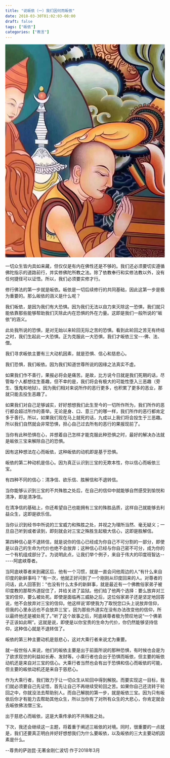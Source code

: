 ```yaml
---
title: "说皈依（一）我们因何而皈依"
date: 2018-03-30T01:02:03-08:00
draft: false
tags: ["皈依"]
categories: ["教言"]
---
```




![img](https://raw.githubusercontent.com/thogmedorje/up/master/uPic/640-20200510091442603.jpeg)

   一切众生皆内具如来藏，但仅仅是有内在佛性还是不够的。我们还必须要切实遵循佛陀指示的道路前行，并实修佛陀所教之法。除了依教奉行和实修法教以外，没有任何捷径可以证悟。所以，我们必须要实修才行。

  修行佛法的第一步就是皈依。皈依是一切后续修行的共同基础，因此这第一步是极为重要的。那么皈依的涵义是什么呢？

  我们皈依，是因为我们有大恐惧。因为我们无法以自力来灭除这一恐惧，我们就只能依靠那些能够帮助我们灭除此内在恐惧的外在力量。这即是我们一般所说的“皈依”的涵义。

  此处我所说的恐惧，是对无始以来轮回无际之苦的恐惧。看到此轮回之苦无有终结之时，我们生起此一大恐惧。正为克服此一大恐惧，我们才皈依三宝---佛、法、僧。

  我们寻求皈依主要有三大动机因素，就是恐惧、信心和慈悲心。

  我们恐惧，我们皈依。因为我们知道世尊所说的因缘之法真实不虚。

  如果我们作不善行，果报必将会是痛苦。是故，比方说今日就是我们死期的话，尽管每个人都想往生善趣，但不幸的是，我们将会有极大的可能性堕入三恶趣（旁生、饿鬼和地狱）。因为我们相对来说所作的恶行更多，也积累了更多的恶业，那就只能去投生恶趣了。

  如果我们对自己足够诚实，好好想想我们此生至今的一切所作所为，我们所作的恶行都会超过所作的善举。无论是身、口、意三门的哪一样，我们所作的恶行都肯定多于善行。所以，如果我们现在马上就死的话，九成以上我们将会投生于三恶趣。所以我们自然就会非常恐惧，担心自己过去所有的恶行的果报现前了。

  当你有此种恐惧在心，并想着自己怎样才能克服此种恐惧之时，最好的解决办法就是皈依三宝来解除自己的恐惧。

  因有这种想法在心而皈依，这种皈依的动机即是基于恐惧。

  皈依的第二种动机是信心。因为真正认识到三宝的无欺本性，你以信心而皈依三宝。

  有四种不同的信心：清净信、欲乐信、胜解信和不退转信。

  当你能够认识到三宝的不共殊胜之处后，在自己的信仰中就能够自然感受到愉悦和清净，即是清净信。

  在清净信的基础上，你还希望自己也能拥有三宝的殊胜品质，这样自己就能够去利益众生，这即是欲乐信。

  当你认识到经书中所说的三宝威力和殊胜之处，并视之为理所当然、毫无疑义；一旦自己听到或者读到，即刻就会对三宝之殊胜生起极大信心，这即是胜解信。

  第四种信心是不退转信，就是说你的信心已经成为你自己不可分割的一部分，即使是以自己的生命为代价也绝不会放弃；这种信心已经与你自己密不可分，成为你的一个有机组成部分了。为说明此点，让我们举个例子，来自于伟大的印度班智达------阿底峡尊者。

  当阿底峡尊者来到藏区后，他有一个习惯，就是一直会问他周边的人“有什么来自印度的新鲜事吗？”有一次，他就正好问到了一个刚刚从印度回来的人。对尊者的问话，此人回答到：“也没有什么太多的新鲜事，就是最近有一个佛教俗家弟子被印度教的那帮外道捉住了，并给关进了监狱。他们给了他两个选择：要么放弃对三宝的信仰，要么被处死。即使是面临再三威胁之后，这位俗家弟子还是坚定地回答说，他不会放弃对三宝的信仰。他这样说‘即使我为了取悦您口头上说放弃信仰，但我的心里永远也不会放弃三宝’。因为那些外道实在没有办法改变他的信仰，所以最终他还是被处死了。”听了这个故事之后，阿底峡尊者极为赞叹地说“一个佛弟子正该如此啊”。这就是说，即使是以你宝贵的生命为代价，你仍然能够坚持信仰，这种信心就是不退转信了。

  皈依的第三种主要动机是慈悲心，这对大乘行者来说尤为重要。

  就一般世俗人来说，他们的皈依主要是出于前面所说的那种恐惧，有时候也会是为了欲求现世的利益如长寿、发财等。小乘行者也会出于恐惧而皈依，但主要的皈依动机还是来自对三宝的信心。大乘行者当然也会有出于恐惧和信心而皈依的可能，但主要的皈依动机还是来自于慈悲心。

  作为大乘行者，我们致力于让一切众生从轮回中得到解脱。而要实现这一目标，我们就必须要自己先证悟，首先让自己不再继续受轮回之苦。如果你自己还流转于轮回之中，你就没法去帮助别人。而自己解脱的第一步，就是皈依三宝。因为只有皈依后你才有能力去帮助其他众生，所以当你有了对所有众生的大悲心，你肯定就会去皈依佛法僧三宝。

  出于慈悲心而皈依，这是大乘传承的不共殊胜之处。

  下次，我还会继续这一主题，将着重于阐述三皈依的对境。同时，很重要的一点就是，我们还要真正明白并好好想想我们为什么要皈依，以及皈依的三大主要动机因素是什么。

--尊贵的萨迦昆·无著金刚仁波切 作于2018年3月

